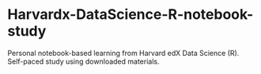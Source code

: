 # Harvardx-DataScience-R-notebook-study
Personal notebook-based learning from Harvard edX Data Science (R). Self-paced study using downloaded materials.
